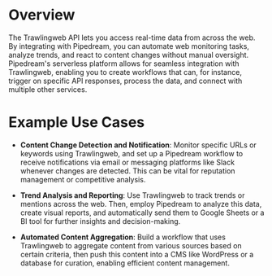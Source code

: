# Overview

The Trawlingweb API lets you access real-time data from across the web. By integrating with Pipedream, you can automate web monitoring tasks, analyze trends, and react to content changes without manual oversight. Pipedream's serverless platform allows for seamless integration with Trawlingweb, enabling you to create workflows that can, for instance, trigger on specific API responses, process the data, and connect with multiple other services.

# Example Use Cases

- **Content Change Detection and Notification**: Monitor specific URLs or keywords using Trawlingweb, and set up a Pipedream workflow to receive notifications via email or messaging platforms like Slack whenever changes are detected. This can be vital for reputation management or competitive analysis.

- **Trend Analysis and Reporting**: Use Trawlingweb to track trends or mentions across the web. Then, employ Pipedream to analyze this data, create visual reports, and automatically send them to Google Sheets or a BI tool for further insights and decision-making.

- **Automated Content Aggregation**: Build a workflow that uses Trawlingweb to aggregate content from various sources based on certain criteria, then push this content into a CMS like WordPress or a database for curation, enabling efficient content management.

